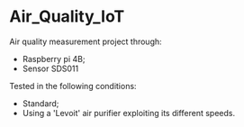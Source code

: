 # Air_Quality_IoT

Air quality measurement project through:
- Raspberry pi 4B;
- Sensor SDS011

Tested in the following conditions:
- Standard;
- Using a 'Levoit' air purifier exploiting its different speeds.

